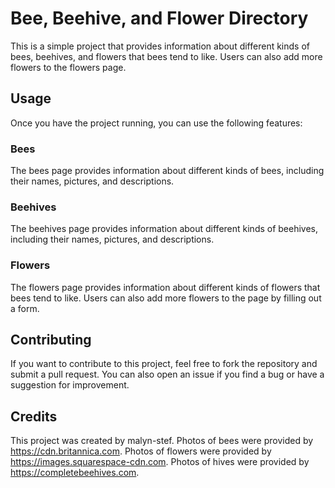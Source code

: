 # Bee, Beehive, and Flower Directory
This is a simple project that provides information about different kinds of bees, beehives, and flowers that bees tend to like. Users can also add more flowers to the flowers page.

## Usage
Once you have the project running, you can use the following features:

### Bees
The bees page provides information about different kinds of bees, including their names, pictures, and descriptions.

### Beehives
The beehives page provides information about different kinds of beehives, including their names, pictures, and descriptions.

### Flowers
The flowers page provides information about different kinds of flowers that bees tend to like. Users can also add more flowers to the page by filling out a form.

## Contributing
If you want to contribute to this project, feel free to fork the repository and submit a pull request. You can also open an issue if you find a bug or have a suggestion for improvement.

## Credits
This project was created by malyn-stef. Photos of bees were provided by https://cdn.britannica.com. Photos of flowers were provided by https://images.squarespace-cdn.com. Photos of hives were provided by https://completebeehives.com.